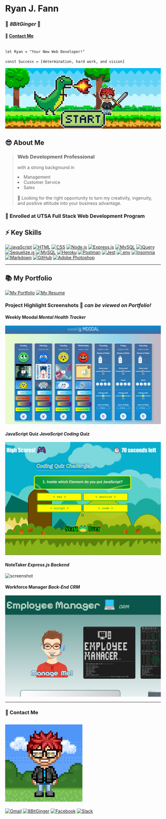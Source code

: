
# Ryan J. Fann 
### 👾 ***8BitGinger*** 🦰
#### 📱 [Contact Me](#contact) 
```

let Ryan = "Your New Web Developer!"

const Success = [determination, hard work, and vision]

```
![Banner](./8bit-header.png)

## 😎 About Me 
> ### Web Development Professional 
>with a strong background in
> 
> <li>Management</li>
> <li>Customer Service</li>
> <li>Sales</li>
> <br>
>  💬 Looking for the right opportunity to turn my creativity, ingenuity, and positive attitude into your business advantage. 

### 🌱 Enrolled at UTSA Full Stack Web Development Program 





## ⚡ Key Skills 
[![JavaScript](https://img.shields.io/badge/JavaScript-F7DF1E?style=for-the-badge&logo=javascript&logoColor=black)]()
[![HTML](https://img.shields.io/badge/HTML5-E34F26?style=for-the-badge&logo=html5&logoColor=white)]()
[![CSS](https://img.shields.io/badge/CSS-239120?&style=for-the-badge&logo=css3&logoColor=white)]()
[![Node.js](https://img.shields.io/badge/Node.js-43853D?style=for-the-badge&logo=node.js&logoColor=white)]()
[![Express.js](https://img.shields.io/badge/Express-000000.svg?style=for-the-badge&logo=Express&logoColor=white)]()
[![MySQL](https://img.shields.io/badge/MySQL-00000F?style=for-the-badge&logo=mysql&logoColor=white)]()
[![jQuery](https://img.shields.io/badge/jQuery-0769AD.svg?style=for-the-badge&logo=jQuery&logoColor=white)]()
[![Sequelize.js](https://img.shields.io/badge/sequelize-323330?style=for-the-badge&logo=sequelize&logoColor=blue)]()
[![MySQL](https://img.shields.io/badge/MySQL-4479A1.svg?style=for-the-badge&logo=MySQL&logoColor=white)]()
[![Heroku](https://img.shields.io/badge/Heroku-430098?style=for-the-badge&logo=heroku&logoColor=white)]()
[![Postman](https://img.shields.io/badge/Postman-FF6C37.svg?style=for-the-badge&logo=Postman&logoColor=white)]()
[![Jest](https://img.shields.io/badge/Jest-323330?style=for-the-badge&logo=Jest&logoColor=white)]()
[![.env](https://img.shields.io/badge/.ENV-ECD53F.svg?style=for-the-badge&logo=dotenv&logoColor=black)]()
[![Insomnia](https://img.shields.io/badge/Insomnia-4000BF.svg?style=for-the-badge&logo=Insomnia&logoColor=white)]()
[![Markdown](https://img.shields.io/badge/Markdown-000000?style=for-the-badge&logo=markdown&logoColor=white)]()
[![GitHub](https://img.shields.io/badge/GitHub-181717.svg?style=for-the-badge&logo=GitHub&logoColor=white)]()
[![Adobe Photoshop](https://img.shields.io/badge/Adobe%20Photoshop-31A8FF.svg?style=for-the-badge&logo=Adobe-Photoshop&logoColor=white)]()



---

## 📚 My Portfolio 
[![My Portfolio](https://img.shields.io/static/v1?label=My&message=Portfolio&color=31a8ff&style=for-the-badge)](https://8bitginger.github.io/studentPortfolio/)
[![My Resume](https://img.shields.io/static/v1?label=My&message=Resume&color=green&style=for-the-badge)](https://8bitginger.github.io/resume/)

###  Project Highlight Screenshots 🔭 ***can be viewed on Portfolio!*** 
#### Weekly Moodal  ***Mental Health Tracker***
![screenshot](./screenshots/screenshot-new.png)
#### JavaScript Quiz  ***JavaScript Coding Quiz***
![screenshot](./screenshots/javaquizScreenshot.jpg)
#### NoteTaker  ***Express.js Backend***
![screenshot](./screenshots/noteTaker-Screenshot.png)
#### Workforce Manager  ***Back-End CRM***
![screenshot](./screenshots/crm-Screenshot.png)

---

<a id="contact"></a>

### 📱 Contact Me 
![screenshot](./8bit-avatar.png)
---
[![Gmail](https://img.shields.io/badge/Gmail-EA4335.svg?style=for-the-badge&logo=Gmail&logoColor=white)](mailto:ryan.fann@gmail.com)
[![8BitGinger](https://img.shields.io/badge/GitHub-181717.svg?style=for-the-badge&logo=GitHub&logoColor=white)](https://github.com/8BitGinger)
[![Facebook](https://img.shields.io/badge/Facebook-0866FF.svg?style=for-the-badge&logo=Facebook&logoColor=white)](https://facebook.com/ryanfann)
[![Slack](https://img.shields.io/badge/Slack-4A154B.svg?style=for-the-badge&logo=Slack&logoColor=white)](https://utsavirtfsfpt-gvi3942.slack.com/team/U05MCKH85D4)

